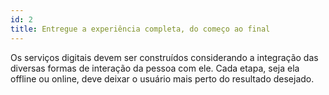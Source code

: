 ```yaml
---
id: 2
title: Entregue a experiência completa, do começo ao final
---
```


Os serviços digitais devem ser construídos considerando a integração das diversas formas de interação da pessoa com ele. Cada etapa, seja ela offline ou online, deve deixar o usuário mais perto do resultado desejado.

<!--
#### checklist
1. Understand the different points at which people will interact with the service – both online and in person
2. Identify pain points in the current way users interact with the service, and prioritize these according to user needs
3. Design the digital parts of the service so that they are integrated with the offline touch points people use to interact with the service
4. Develop metrics that will measure how well the service is meeting user needs, at each step of the service


#### key questions
- What are the different ways (both online and offline) that people currently accomplish the task the digital service is designed to help with?
- Where are user pain points in the current way people accomplish the task?
- Where does this specific project fit into the larger way people currently obtain the service being offered?
- What metrics will best indicate how well the service is working for its users?
-->